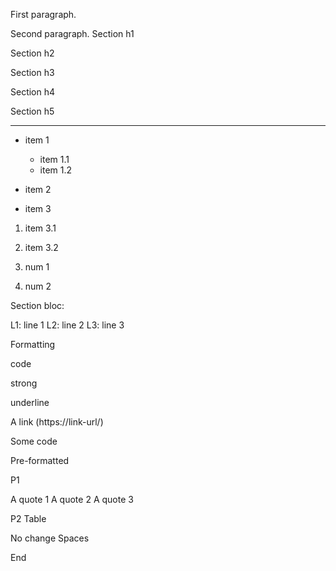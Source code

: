 
First paragraph.

Second paragraph.
Section h1

Section h2

Section h3

Section h4

Section h5

---------------------------------------------------------


  - item 1

    - item 1.1
    - item 1.2
  - item 2
  - item 3

  1)  item 3.1
  2)  item 3.2

  1)  num 1
  2)  num 2


Section bloc:

L1: line 1 L2: line 2 L3: line 3

Formatting

code

strong

underline

A link (https://link-url/)

  Some code

  Pre-formatted

 P1
  
A quote 1 A quote 2 A quote 3

 P2
Table

 No change
Spaces


 End

